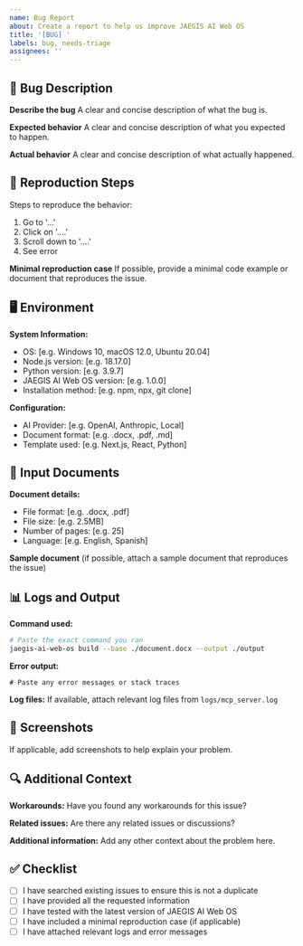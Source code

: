 ```yaml
---
name: Bug Report
about: Create a report to help us improve JAEGIS AI Web OS
title: '[BUG] '
labels: bug, needs-triage
assignees: ''
---
```


## 🐛 Bug Description

**Describe the bug**
A clear and concise description of what the bug is.

**Expected behavior**
A clear and concise description of what you expected to happen.

**Actual behavior**
A clear and concise description of what actually happened.

## 🔄 Reproduction Steps

Steps to reproduce the behavior:
1. Go to '...'
2. Click on '....'
3. Scroll down to '....'
4. See error

**Minimal reproduction case**
If possible, provide a minimal code example or document that reproduces the issue.

## 🖥️ Environment

**System Information:**
- OS: [e.g. Windows 10, macOS 12.0, Ubuntu 20.04]
- Node.js version: [e.g. 18.17.0]
- Python version: [e.g. 3.9.7]
- JAEGIS AI Web OS version: [e.g. 1.0.0]
- Installation method: [e.g. npm, npx, git clone]

**Configuration:**
- AI Provider: [e.g. OpenAI, Anthropic, Local]
- Document format: [e.g. .docx, .pdf, .md]
- Template used: [e.g. Next.js, React, Python]

## 📄 Input Documents

**Document details:**
- File format: [e.g. .docx, .pdf]
- File size: [e.g. 2.5MB]
- Number of pages: [e.g. 25]
- Language: [e.g. English, Spanish]

**Sample document** (if possible, attach a sample document that reproduces the issue)

## 📊 Logs and Output

**Command used:**
```bash
# Paste the exact command you ran
jaegis-ai-web-os build --base ./document.docx --output ./output
```

**Error output:**
```
# Paste any error messages or stack traces
```

**Log files:**
If available, attach relevant log files from `logs/mcp_server.log`

## 📸 Screenshots

If applicable, add screenshots to help explain your problem.

## 🔍 Additional Context

**Workarounds:**
Have you found any workarounds for this issue?

**Related issues:**
Are there any related issues or discussions?

**Additional information:**
Add any other context about the problem here.

## ✅ Checklist

- [ ] I have searched existing issues to ensure this is not a duplicate
- [ ] I have provided all the requested information
- [ ] I have tested with the latest version of JAEGIS AI Web OS
- [ ] I have included a minimal reproduction case (if applicable)
- [ ] I have attached relevant logs and error messages
